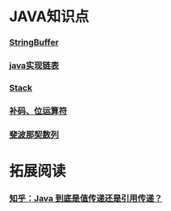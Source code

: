 # JAVA知识点
### [StringBuffer](http://www.runoob.com/java/java-stringbuffer.html)
### [java实现链表](https://github.com/kanonjz/learn-java/blob/master/newcoder/Exe3.java)
### [Stack](http://www.runoob.com/java/java-stack-class.html)
### [补码、位运算符](https://github.com/kanonjz/learn-java/blob/master/newcoder/Exe11.java)
### [斐波那契数列](https://github.com/kanonjz/learn-java/blob/master/newcoder/Exe8.java)

# 拓展阅读
### [知乎：Java 到底是值传递还是引用传递？](https://www.zhihu.com/question/31203609)
